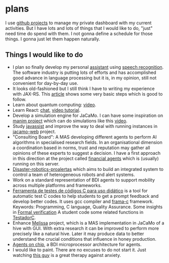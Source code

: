 # plans

I use [github projects](https://github.com/users/cleberjamaral/projects/) to manage my private dashboard with my current activities. But I have lots and lots of things that I would like to do, "just" need time do spend with them. I not gonna define a schedule for those things. I gonna just let them happen naturally.

## Things I would like to do

* I plan so finally develop my personal [assistant](personal-assistant.md) using [speech recognition](../knowledge/research/speech-recognition.md). The software industry is putting lots of efforts and has accomplished good advance in language processing but it is, in my opinion, still not convenient for day-by-day use.
* It looks old-fashioned but I still think I have to writing my experience with JAX-RS. This [article](https://javapapers.com/java/restful-web-services-with-java-jax-rs-using-jersey/) shows some very basic steps which is good to follow.
* Learn about quantum computing: [video](https://www.youtube.com/watch?feature=youtu.be&v=JRIPV0dPAd4).
* Learn React: [chat](https://medium.com/@jasofalcon/simple-chat-react-java-6923b54d65a0), [video tutorial](https://www.youtube.com/watch?v=hzLDsxPGctY).
* Develop a simulation engine for JaCaMo. I can have some inspiration on [manim project](https://github.com/3b1b/manim) which can do simulations like this [video](https://www.youtube.com/watch?v=gxAaO2rsdIs).
* Study [javassist](https://en.m.wikipedia.org/wiki/Javassist) and improve the way to deal with running instances in [jacamo-web](https://github.com/jacamo-lang/jacamo-web) project.
* "Consulting Board": A MAS developing different agents to perform AI algorithms in specialised research fields. In an organisational dimension a coordination based in norms, trust and reputation may gather all opinions of these experts to suggest a decision. I have a first approach in this direction at the project called [financial agents](https://github.com/cleberjamaral/financialAgents/) which is \(usually\) running on this server. 
* [Disaster-robotics-proalertas](https://disaster-robotics-proalertas.github.io/) which aims to build an integrated system to control a team of heterogeneous robots and alert systems.
* Work on a standard representation of BDI agents to support mobility across multiple platforms and frameworks.
* [Ferramenta de testes de códigos C para uso didático](https://wiki.sj.ifsc.edu.br/wiki/index.php/Ferramenta_de_testes_de_c%C3%B3digos_C_para_uso_did%C3%A1tico) is a tool for automatic test C codes to help students to get a prompt feedback and develop better codes. It uses gcc compiler and [frama-c](https://frama-c.com/) framework. Keywords: Programming, C language, Quality Assurance. Some insights in [Formal verification](https://www.quantamagazine.org/20160920-formal-verification-creates-hacker-proof-code/) A student code some related functions in [TestadorC](https://github.com/GuilhermeFFe/TestadorC).
* Enhance [Melissa](https://github.com/cleberjamaral/melissa) project, which is a MAS implementation in JaCaMo of a hive with GUI. With extra research it can be improved to perform more precisely like a natural hive. Later it may produce data to better understand the crucial conditions that influence in honey production.
* [Agents on chip](https://www.overleaf.com/project/5dc9f52b9987440001a9edee), a BDI microprocessor architecture for agents.
* I would like to paint. There are no excuses to do not start it. Just watching [this guy](https://youtu.be/mT0RNrTDHkI) is a great therapy against anxiety.

